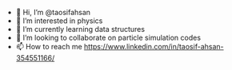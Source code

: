 - 👋 Hi, I’m @taosifahsan
- 👀 I’m interested in physics 
- 🌱 I’m currently learning data structures
- 💞️ I’m looking to collaborate on particle simulation codes
- 📫 How to reach me https://www.linkedin.com/in/taosif-ahsan-354551166/

<!---
taosifahsan/taosifahsan is a ✨ special ✨ repository because its `README.md` (this file) appears on your GitHub profile.
You can click the Preview link to take a look at your changes.
--->
